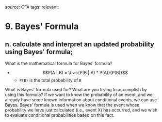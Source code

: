 source: CFA
tags: 
relevant: 

# 9. Bayes' Formula

## n. calculate and interpret an updated probability using Bayes' formula;

What is the mathematical formula for Bayes' formula?
- $$P(A | B) = \frac{P(B | A) * P(A)}{P(B)}$$
	- `P(B)` is the total probability of `B`

What is Bayes' formula used for? What are you trying to accomplish by using this formula?
If we want to know the probability of an event, and we already have some known information about conditional events, we can use Bayes. Bayes' formula is used when we know that the event whose probability we have just calculated (i.e., event X) has occurred, and we wish to evaluate conditional probabilities based on this fact.

